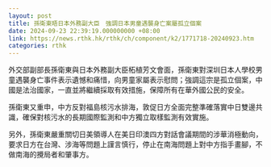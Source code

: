 ```yaml
---
layout: post
title: 孫衛東晤日本外務副大臣　強調日本男童遇襲身亡案屬孤立個案
date: 2024-09-23 22:39:19.000000000 +08:00
link: https://news.rthk.hk/rthk/ch/component/k2/1771718-20240923.htm
categories: rthk
---
```


外交部副部長孫衛東與日本外務副大臣柘植芳文會面，孫衛東對深圳日本人學校男童遇襲身亡事件表示遺憾和痛惜，向男童家屬表示慰問；強調這宗是孤立個案，中國是法治國家，一直並將繼續採取有效措施，保障所有在華外國公民的安全。

孫衛東又重申，中方反對福島核污水排海，敦促日方全面完整準確落實中日雙邊共識，確保對核污水的長期國際監測和中方獨立取樣監測有效實施。

另外，孫衛東嚴重關切日美領導人在美日印澳四方對話會議期間的涉華消極動向，要求日方在台灣、涉海等問題上謹言慎行，停止在南海問題上對中方指手畫腳，不做南海的攪局者和肇事方。
